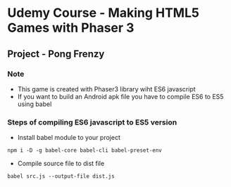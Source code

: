 # Udemy Course - Making HTML5 Games with Phaser 3
## Project - Pong Frenzy
### Note 
* This game is created with Phaser3 library wiht ES6 javascript
* If you want to build an Android apk file you have to compile ES6 to ES5 using babel
### Steps of compiling ES6 javascript to ES5 version
* Install babel module to your project 
```
npm i -D -g babel-core babel-cli babel-preset-env
```
* Compile source file to dist file
```
babel src.js --output-file dist.js
```
